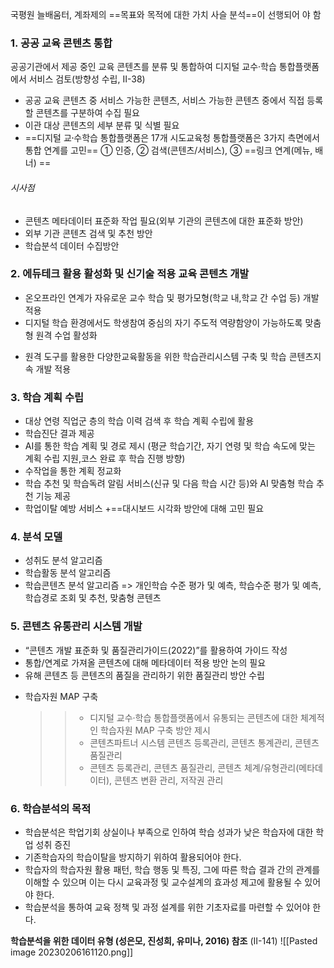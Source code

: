 국평원 늘배움터, 계좌제의 ==목표와 목적에 대한 가치 사슬 분석==이 선행되어 야 함


### 1. 공공 교육 콘텐츠 통합 
공공기관에서 제공 중인 교육 콘텐츠를 분류 및 통합하여 디지털 교수·학습 통합플랫폼에서 서비스 검토(방향성 수립, Ⅱ-38)
 - 공공 교육 콘텐츠 중 서비스 가능한 콘텐츠, 서비스 가능한 콘텐츠 중에서 직접 등록할 콘텐츠를 구분하여 수집 필요
 - 이관 대상 콘텐츠의 세부 분류 및 식별 필요
 - ==디지털 교수〮학습 통합플랫폼은 17개 시도교육청 통합플랫폼은 3가지 측면에서 통합 연계를 
   고민==
     ① 인증, ② 검색(콘텐츠/서비스), ③ ==링크 연계(메뉴, 배너) ==

###### 시사점
+ 콘텐츠 메타데이터 표준화 작업 필요(외부 기관의 콘텐츠에 대한 표준화 방안)
+ 외부 기관 콘텐츠 검색 및 추천 방안
+ 학습분석 데이터 수집방안 

### 2. 에듀테크 활용 활성화 및 신기술 적용 교육 콘텐츠 개발
+ 온오프라인 연계가 자유로운 교수 학습 및 평가모형(학교 내,학교 간 수업 등) 개발 적용
+  디지털 학습 환경에서도 학생참여 중심의 자기 주도적 역량함양이 가능하도록 맞춤형 원격
    수업 활성화
- 원격 도구를 활용한 다양한교육활동을 위한 학습관리시스템 구축 및 학습 콘텐츠지속 개발 적용


### 3. 학습 계획 수립
+ 대상 연령 직업군 층의 학습 이력 검색 후 학습 계획 수립에 활용
+ 학습진단 결과 제공
+ AI를 통한 학습 계획 및 경로 제시 (평균 학습기간, 자기 연령 및 학습 속도에 맞는 계획 수립 지원,코스 완료 후 학습 진행 방향)
+ 수작업을 통한 계획 정교화
+ 학습 추천 및 학습독려 알림 서비스(신규 및 다음 학습 시간 등)와 AI 맞춤형 학습 추천 기능 제공
+ 학업이탈 예방 서비스
+==대시보드 시각화 방안에 대해 고민 필요

### 4. 분석 모델
+ 성취도 분석 알고리즘
+ 학습활동 분석 알고리즘
+ 학습콘텐츠 분석 알고리즘
=> 개인학습 수준 평가 및 예측, 학습수준 평가 및 예측, 학습경로 조회 및 추천, 
        맞춤형 콘텐츠 


### 5. 콘텐츠 유통관리 시스템 개발
- “콘텐츠 개발 표준화 및 품질관리가이드(2022)”를 활용하여 가이드 작성
- 통합/연계로 가져올 콘텐츠에 대해 메타데이터 적용 방안 논의 필요
- 유해 콘텐츠 등 콘텐츠의 품질을 관리하기 위한 품질관리 방안 수립
+ 학습자원 MAP 구축
  >>- 디지털 교수·학습 통합플랫폼에서 유통되는 콘텐츠에 대한 체계적인 학습자원 MAP 구축 방안 제시
  >> - 콘텐츠파트너 시스템
  >>   콘텐츠 등록관리, 콘텐츠 통계관리, 콘텐츠 품질관리
  >> - 
  >>   콘텐츠 등록관리, 콘텐츠 품질관리, 콘텐츠 체계/유형관리(메타데이터), 
  >>    콘텐츠 변환 관리, 저작권 관리

### 6. 학습분석의 목적
+ 학습분석은 학업기회 상실이나 부족으로 인하여 학습 성과가 낮은 학습자에 대한 학업 성취 증진
+ 기존학습자의 학습이탈을 방지하기 위하여 활용되어야 한다.
+ 학습자의 학습자원 활용 패턴, 학습 행동 및 특징, 그에 따른 학습 결과 간의 관계를 이해할 수 있으며 이는 다시 교육과정 및 교수설계의 효과성 제고에 활용될 수 있어야 한다.
+ 학습분석을 통하여 교육 정책 및  과정 설계를 위한 기초자료를 마련할 수 있어야 한다.


**학습분석을 위한 데이터 유형 (성은모, 진성희, 유미나, 2016) 참조** (II-141)
![[Pasted image 20230206161120.png]]